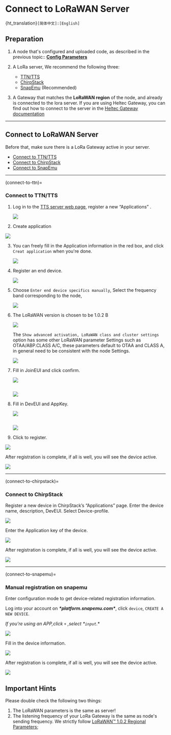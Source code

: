 # Connect to LoRaWAN Server
{ht_translation}`[简体中文]:[English]`

## Preparation
1. A node that's configured and uploaded code, as described in the previous topic:: **[Config Parameters](https://docs.heltec.org/en/node/nrf/lorawan/config_parameter.html)**
2. A LoRa server, We recommend the following three:
    - [TTN/TTS](https://console.thethingsnetwork.org/)
    - [ChirpStack](https://www.chirpstack.io/)
    - [SnapEmu](https://platform.snapemu.com/) (Recommended)

3. A Gateway that matches the **LoRaWAN region** of the node, and already is connected to the lora server. If you are using Heltec Gateway, you can find out how to connect to the server in the [Heltec Gateway documentation](https://docs.heltec.org/)

------

## Connect to LoRaWAN Server

Before that, make sure there is a LoRa Gateway active in your server.

- [Connect to TTN/TTS](connect-to-ttn)
- [Connect to ChirpStack](connect-to-chirpstack)
- [Connect to SnapEmu](connect-to-snapemu)

------

(connect-to-ttn)=
### Connect to TTN/TTS

1. Log in to the [TTS server web page](lora.heltec.org), register a new “Applications” .

   ![](img/connect_to_gateway/06.png) 

2. Create application

![](img/connect_to_gateway/07.png)

3. You can freely fill in the Application information in the red box, and click `Creat application` when you're done.

   ![](img/connect_to_gateway/08.png)

4. Register an end device.

   ![](img/connect_to_gateway/81.png)

5. Choose `Enter end device specifics manually`, Select the frequency band corresponding to the node, 

   ![](img/connect_to_gateway/09.png)

6. The LoRaWAN version is chosen to be 1.0.2 B

   ![](img/connect_to_gateway/10.png)

   The `Show advanced activation, LoRaWAN class and cluster settings` option has some other LoRaWAN parameter Settings such as OTAA/ABP.CLASS A/C, these parameters default to OTAA and CLASS A, in general need to be consistent with the node Settings.

   ![](img/connect_to_gateway/11.png)

7. Fill in JoinEUI and click confirm.

   ![](img/connect_to_gateway/12.png)

   ``` {Tip} In code or some application products, JoinEUI is represented as AppEUI.
   ```

   ![](img/connect_to_gateway/13.png)

8. Fill in DevEUI and AppKey.

   ![](img/connect_to_gateway/14.png)

   ``` {Tip} The End device ID is automatically generated when you fill in DevEUI.
   ```

   ![](img/connect_to_gateway/31.png)

9. Click to register.

![](img/connect_to_gateway/17.png)

After registration is complete, if all is well, you will see the device active.

![](img/connect_to_gateway/18.png)

------

(connect-to-chirpstack)=
### Connect to ChirpStack
Register a new device in ChirpStack’s “Applications” page. Enter the device name, description, DevEUI. Select Device-profile.

![](img/connect_to_gateway/20.png)

Enter the Application key of the device.

![](img/connect_to_gateway/21.png)

After registration is complete, if all is well, you will see the device active.

![](img/connect_to_gateway/22.png)

------

(connect-to-snapemu)=

### Manual registration on snapemu

Enter configuration mode to get device-related registration information.

Log into your account on ***\*platform.snapemu.com\****, click `device`, `CREATE A NEW DEVICE`.

 **If you're using an APP,click* *`+`* *,select* *`input`**.**

![](img/platformcreate.png)

Fill in the device information.

![](img/platformregister.png)

After registration is complete, if all is well, you will see the device active.

![](img/deviceAC.png)

## Important Hints

Please double check the following two things:

1. The LoRaWAN parameters is the same as server!
2. The listening frequency of your LoRa Gateway is the same as node's sending frequency. We strictly follow [LoRaWAN™ 1.0.2 Regional Parameters](https://resource.heltec.cn/download/LoRaWANRegionalParametersv1.0.2_final_1944_1.pdf);
